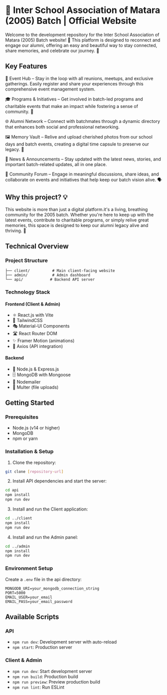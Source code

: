 # 🌟 Inter School Association of Matara (2005) Batch | Official Website

Welcome to the development repository for the Inter School Association of Matara (2005) Batch website! 🎉 This platform is designed to reconnect and engage our alumni, offering an easy and beautiful way to stay connected, share memories, and celebrate our journey. 💫

## Key Features

📅 Event Hub – Stay in the loop with all reunions, meetups, and exclusive gatherings. Easily register and share your experiences through this comprehensive event management system.

🎓 Programs & Initiatives – Get involved in batch-led programs and charitable events that make an impact while fostering a sense of community. 🤝

🌐 Alumni Network – Connect with batchmates through a dynamic directory that enhances both social and professional networking.

🖼️ Memory Vault – Relive and upload cherished photos from our school days and batch events, creating a digital time capsule to preserve our legacy. 📸

📰 News & Announcements – Stay updated with the latest news, stories, and important batch-related updates, all in one place.

💬 Community Forum – Engage in meaningful discussions, share ideas, and collaborate on events and initiatives that help keep our batch vision alive. 🗣️

## Why this project? 💡

This website is more than just a digital platform.it's a living, breathing community for the 2005 batch. Whether you're here to keep up with the latest events, contribute to charitable programs, or simply relive great memories, this space is designed to keep our alumni legacy alive and thriving. 🌟

## Technical Overview

### Project Structure
```
├── client/          # Main client-facing website
├── admin/           # Admin dashboard
└── api/            # Backend API server
```

### Technology Stack

#### Frontend (Client & Admin)
- ⚛️ React.js with Vite
- 🎨 TailwindCSS
- 🎭 Material-UI Components
- 🛣️ React Router DOM
- ✨ Framer Motion (animations)
- 🔄 Axios (API integration)

#### Backend
- 📡 Node.js & Express.js
- 🗄️ MongoDB with Mongoose
- 📧 Nodemailer
- 📁 Multer (file uploads)

## Getting Started

### Prerequisites
- Node.js (v14 or higher)
- MongoDB
- npm or yarn

### Installation & Setup

1. Clone the repository:
```bash
git clone [repository-url]
```

2. Install API dependencies and start the server:
```bash
cd api
npm install
npm run dev
```

3. Install and run the Client application:
```bash
cd ../client
npm install
npm run dev
```

4. Install and run the Admin panel:
```bash
cd ../admin
npm install
npm run dev
```

### Environment Setup

Create a `.env` file in the api directory:

```env
MONGODB_URI=your_mongodb_connection_string
PORT=5000
EMAIL_USER=your_email
EMAIL_PASS=your_email_password
```

## Available Scripts

### API
- `npm run dev`: Development server with auto-reload
- `npm start`: Production server

### Client & Admin
- `npm run dev`: Start development server
- `npm run build`: Production build
- `npm run preview`: Preview production build
- `npm run lint`: Run ESLint
